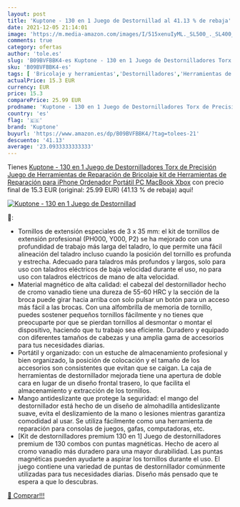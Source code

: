 ```yaml
---
layout: post
title: 'Kuptone - 130 en 1 Juego de Destornillad al 41.13 % de rebaja'
date: 2021-12-05 21:14:01
image: 'https://m.media-amazon.com/images/I/515xenuIyML._SL500_._SL400_.jpg'
comments: true
category: ofertas
author: 'tole.es'
slug: 'B09BVFBBK4-es Kuptone - 130 en 1 Juego de Destornilladores Torx de...'
sku: 'B09BVFBBK4-es'
tags: [ 'Bricolaje y herramientas','Destornilladores','Herramientas de mano','Herramientas manuales y eléctricas','Juegos de destornilladores','kuptone','xbox', ]
actualPrice: 15.3 EUR
currency: EUR
price: 15.3
comparePrice: 25.99 EUR
prodname: 'Kuptone - 130 en 1 Juego de Destornilladores Torx de Precisión   Juego de Herramientas de Reparación de Bricolaje  kit de Herramientas de Reparación para iPhone  Ordenador Portátil  PC  MacBook Xbox'
country: 'es'
flag: '🇪🇸'
brand: 'Kuptone'
buyurl: 'https://www.amazon.es/dp/B09BVFBBK4/?tag=tolees-21'
descuento: '41.13'
average: '23.0933333333333'
---
```


Tienes [Kuptone - 130 en 1 Juego de Destornilladores Torx de Precisión   Juego de Herramientas de Reparación de Bricolaje  kit de Herramientas de Reparación para iPhone  Ordenador Portátil  PC  MacBook Xbox](https://www.amazon.es/dp/B09BVFBBK4/?tag=tolees-21) con precio final de  15.3 EUR (original: 25.99 EUR) (41.13 %  de rebaja) aqui!

[![Kuptone - 130 en 1 Juego de Destornillad](https://m.media-amazon.com/images/I/515xenuIyML._SL500_._SL400_.jpg)](https://www.amazon.es/dp/B09BVFBBK4/?tag=tolees-21)

🔎:

- Tornillos de extensión especiales de 3 x 35 mm: el kit de tornillos de extensión profesional (PH000, Y000, P2) se ha mejorado con una profundidad de trabajo más larga del taladro, lo que permite una fácil alineación del taladro incluso cuando la posición del tornillo es profunda y estrecha. Adecuado para taladros más profundos y largos, solo para uso con taladros eléctricos de baja velocidad durante el uso, no para uso con taladros eléctricos de mano de alta velocidad.
- Material magnético de alta calidad: el cabezal del destornillador hecho de cromo vanadio tiene una dureza de 55-60 HRC y la sección de la broca puede girar hacia arriba con solo pulsar un botón para un acceso más fácil a las brocas. Con una alfombrilla de memoria de tornillo, puedes sostener pequeños tornillos fácilmente y no tienes que preocuparte por que se pierdan tornillos al desmontar o montar el dispositivo, haciendo que tu trabajo sea eficiente. Duradero y equipado con diferentes tamaños de cabezas y una amplia gama de accesorios para tus necesidades diarias.
- Portátil y organizado: con un estuche de almacenamiento profesional y bien organizado, la posición de colocación y el tamaño de los accesorios son consistentes que evitan que se caigan. La caja de herramientas de destornillador mejorada tiene una apertura de doble cara en lugar de un diseño frontal trasero, lo que facilita el almacenamiento y extracción de los tornillos.
- Mango antideslizante que protege la seguridad: el mango del destornillador está hecho de un diseño de almohadilla antideslizante suave, evita el deslizamiento de la mano o lesiones mientras garantiza comodidad al usar. Se utiliza fácilmente como una herramienta de reparación para consolas de juegos, gafas, computadoras, etc.
- [Kit de destornilladores premium 130 en 1] Juego de destornilladores premium de 130 combos con puntas magnéticas. Hecho de acero al cromo vanadio más duradero para una mayor durabilidad. Las puntas magnéticas pueden ayudarte a aspirar los tornillos durante el uso. El juego contiene una variedad de puntas de destornillador comúnmente utilizadas para tus necesidades diarias. Diseño más pensado que te espera a que lo descubras.

[🛒 Comprar!!!](https://www.amazon.es/dp/B09BVFBBK4/?tag=tolees-21)
